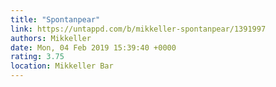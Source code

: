 ```yaml
---
title: "Spontanpear"
link: https://untappd.com/b/mikkeller-spontanpear/1391997
authors: Mikkeller
date: Mon, 04 Feb 2019 15:39:40 +0000
rating: 3.75
location: Mikkeller Bar
---
```


